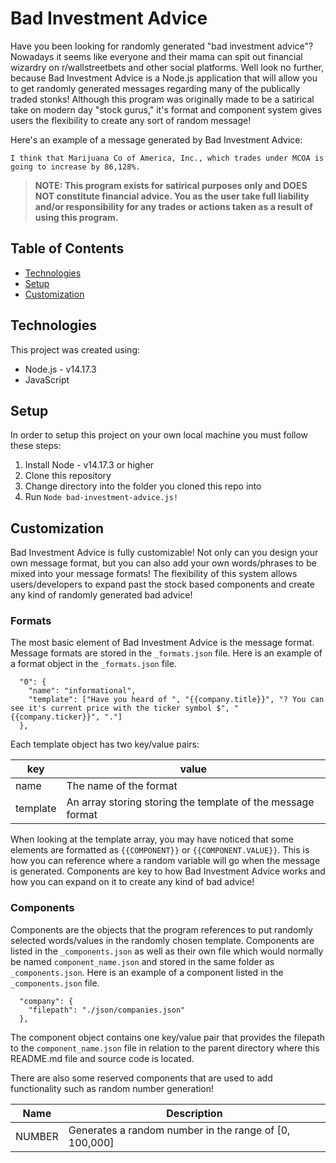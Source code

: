 # Bad Investment Advice
Have you been looking for randomly generated "bad investment advice"? Nowadays it seems like everyone
and their mama can spit out financial wizardry on r/wallstreetbets and other social platforms.
Well look no further, because Bad Investment Advice is a Node.js application that will allow you to get 
randomly generated messages regarding many of the publically traded stonks! Although this program was originally made to be a satirical take on modern day "stock gurus," it's format and component system gives users the flexibility to create any sort of random message! 

Here's an example of a message generated by Bad Investment Advice:

```
I think that Marijuana Co of America, Inc., which trades under MCOA is going to increase by 86,128%.
```

> **NOTE: This program exists for satirical purposes only and DOES NOT constitute financial advice. You as the user
take full liability and/or responsibility for any trades or actions taken as a result of using this program.**

## Table of Contents
* [Technologies](#technologies)
* [Setup](#setup)
* [Customization](#customization)

## Technologies
This project was created using:
* Node.js - v14.17.3
* JavaScript

## Setup
In order to setup this project on your own local machine you must follow these steps:

1) Install Node - v14.17.3 or higher
2) Clone this repository
3) Change directory into the folder you cloned this repo into
4) Run `Node bad-investment-advice.js!`

## Customization
Bad Investment Advice is fully customizable! Not only can you design your own message format, but you can also add
your own words/phrases to be mixed into your message formats! The flexibility of this system allows users/developers
to expand past the stock based components and create any kind of randomly generated bad advice!

### Formats
The most basic element of Bad Investment Advice is the message format. Message formats are stored in the `_formats.json` file. Here is an example of a format object in the `_formats.json` file.

```
  "0": {
    "name": "informational",
    "template": ["Have you heard of ", "{{company.title}}", "? You can see it's current price with the ticker symbol $", "{{company.ticker}}", "."]
  },
```

Each template object has two key/value pairs:

| **key** | **value** |
|---------|-----------|
name | The name of the format
template | An array storing storing the template of the message format

When looking at the template array, you may have noticed that some elements are formatted as `{{COMPONENT}}` or `{{COMPONENT.VALUE}}`. This is how you can reference where a random variable will go when the message is generated. Components are key to how Bad Investment Advice works and how you can expand on it to create any kind of bad advice!

### Components
Components are the objects that the program references to put randomly selected words/values in the randomly chosen template. Components are listed in the `_components.json` as well as their own file which would normally be named `component_name.json` and stored in the same folder as `_components.json`. Here is an example of a component listed in the `_components.json` file.

```
  "company": {
    "filepath": "./json/companies.json"
  },
```

The component object contains one key/value pair that provides the filepath to the `component_name.json` file in relation to the parent directory where this README.md file and source code is located.

There are also some reserved components that are used to add functionality such as random number generation!

| **Name** | **Description** |
|----------|-----------------|
NUMBER | Generates a random number in the range of [0, 100,000]